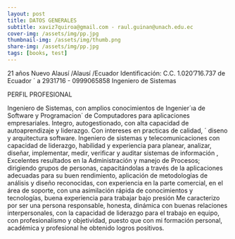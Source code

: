 ```yaml
---
layout: post
title: DATOS GENERALES
subtitle: xaviz7quiroa@gmail.com - raul.guinan@unach.edu.ec
cover-img: /assets/img/pp.jpg
thumbnail-img: /assets/img/thumb.png
share-img: /assets/img/pp.jpg
tags: [books, test]
---
```


21 años
Nuevo Alausí /Alausí /Ecuador
Identificación: C.C. 1.020’716.737 de Ecuador ´ a
2931716 - 0999065858
Ingeniero de Sistemas



PERFIL PROFESIONAL

Ingeniero de Sistemas, con amplios conocimientos de Ingenier´ıa de Software y Programacion´ de Computadores para aplicaciones empresariales.
Integro, autogestionado, con alta capacidad de autoaprendizaje y liderazgo. Con intereses en practicas de calidad, ´ diseno y arquitectura software.
Ingeniero de sistemas y telecomunicaciones con capacidad de liderazgo, habilidad y experiencia para
planear, analizar, diseñar, implementar, medir, verificar y auditar sistemas de información , Excelentes
resultados en la Administración y manejo de Procesos; dirigiendo grupos de personas, capacitándolas a
través de la aplicaciones adecuadas para su buen rendimiento, aplicación de metodologías de análisis y
diseño reconocidas, con experiencia en la parte comercial, en el área de soporte, con una asimilación
rápida de conocimientos y tecnologías, buena experiencia para trabajar bajo presión
Me caracterizo por ser una persona responsable, honesta, dinámica con buenas relaciones interpersonales,
con la capacidad de liderazgo para el trabajo en equipo, con profesionalismo y objetividad, puesto que con
mi formación personal, académica y profesional he obtenido logros positivos.

